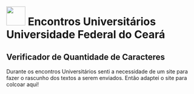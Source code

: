 # <img width=50 src=https://i.pinimg.com/originals/88/94/54/8894543f60ad09591308beb6abbb39ad.png> Encontros Universitários Universidade Federal do Ceará

## Verificador de Quantidade de Caracteres

Durante os encontros Universitários senti a necessidade de um site para fazer o rascunho dos textos a serem enviados. Então adaptei o site para colcoar aqui!
